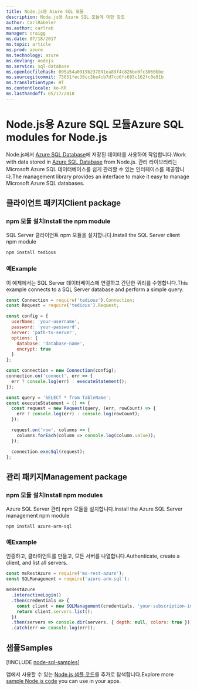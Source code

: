 ```yaml
---
title: Node.js용 Azure SQL 모듈
description: Node.js용 Azure SQL 모듈에 대한 참조
author: CarlRabeler
ms.author: carlrab
manager: craigg
ms.date: 07/18/2017
ms.topic: article
ms.prod: azure
ms.technology: azure
ms.devlang: nodejs
ms.service: sql-database
ms.openlocfilehash: 095a54a0919b237891ea89f4c826be0fc3060bbe
ms.sourcegitcommit: 75051fec38cc3be4cb7d7cb6fc695c162fc0e91b
ms.translationtype: HT
ms.contentlocale: ko-KR
ms.lasthandoff: 05/17/2018
---
```

# <a name="azure-sql-modules-for-nodejs"></a><span data-ttu-id="766d1-103">Node.js용 Azure SQL 모듈</span><span class="sxs-lookup"><span data-stu-id="766d1-103">Azure SQL modules for Node.js</span></span>

<span data-ttu-id="766d1-104">Node.js에서 [Azure SQL Database](https://docs.microsoft.com/azure/sql-database/sql-database-technical-overview)에 저장된 데이터를 사용하여 작업합니다.</span><span class="sxs-lookup"><span data-stu-id="766d1-104">Work with data stored in [Azure SQL Database](https://docs.microsoft.com/azure/sql-database/sql-database-technical-overview) from Node.js.</span></span>
<span data-ttu-id="766d1-105">관리 라이브러리는 Microsoft Azure SQL 데이터베이스를 쉽게 관리할 수 있는 인터페이스를 제공합니다.</span><span class="sxs-lookup"><span data-stu-id="766d1-105">The management library provides an interface to make it easy to manage Microsoft Azure SQL databases.</span></span>

## <a name="client-package"></a><span data-ttu-id="766d1-106">클라이언트 패키지</span><span class="sxs-lookup"><span data-stu-id="766d1-106">Client package</span></span>

### <a name="install-the-npm-module"></a><span data-ttu-id="766d1-107">npm 모듈 설치</span><span class="sxs-lookup"><span data-stu-id="766d1-107">Install the npm module</span></span>

<span data-ttu-id="766d1-108">SQL Server 클라이언트 npm 모듈을 설치합니다.</span><span class="sxs-lookup"><span data-stu-id="766d1-108">Install the SQL Server client npm module</span></span>

```bash
npm install tedious
```

### <a name="example"></a><span data-ttu-id="766d1-109">예</span><span class="sxs-lookup"><span data-stu-id="766d1-109">Example</span></span>

<span data-ttu-id="766d1-110">이 예제에서는 SQL Server 데이터베이스에 연결하고 간단한 쿼리를 수행합니다.</span><span class="sxs-lookup"><span data-stu-id="766d1-110">This example connects to a SQL Server database and perform a simple query.</span></span>

```javascript
const Connection = require('tedious').Connection;
const Request = require('tedious').Request;

const config = {
  userName: 'your-username',
  password: 'your-password',
  server: 'path-to-server',
  options: {
    database: 'database-name',
    encrypt: true
  }
};

const connection = new Connection(config);
connection.on('connect', err => {
  err ? console.log(err) : executeStatement();
});

const query = 'SELECT * from TableName';
const executeStatement = () => {
  const request = new Request(query, (err, rowCount) => {
    err ? console.log(err) : console.log(rowCount);
  });

  request.on('row', columns => {
    columns.forEach(column => console.log(column.value));
  });

  connection.execSql(request);
};
```

## <a name="management-package"></a><span data-ttu-id="766d1-111">관리 패키지</span><span class="sxs-lookup"><span data-stu-id="766d1-111">Management package</span></span>

### <a name="install-npm-modules"></a><span data-ttu-id="766d1-112">npm 모듈 설치</span><span class="sxs-lookup"><span data-stu-id="766d1-112">Install npm modules</span></span>

<span data-ttu-id="766d1-113">Azure SQL Server 관리 npm 모듈을 설치합니다.</span><span class="sxs-lookup"><span data-stu-id="766d1-113">Install the Azure SQL Server management npm module</span></span>

```
npm install azure-arm-sql
```   

### <a name="example"></a><span data-ttu-id="766d1-114">예</span><span class="sxs-lookup"><span data-stu-id="766d1-114">Example</span></span>

<span data-ttu-id="766d1-115">인증하고, 클라이언트를 만들고, 모든 서버를 나열합니다.</span><span class="sxs-lookup"><span data-stu-id="766d1-115">Authenticate, create a client, and list all servers.</span></span>

```javascript
const msRestAzure = require('ms-rest-azure');
const SQLManagement = require('azure-arm-sql');

msRestAzure
  .interactiveLogin()
  .then(credentials => {
    const client = new SQLManagement(credentials, 'your-subscription-id');
    return client.servers.list();
  })
  .then(servers => console.dir(servers, { depth: null, colors: true }))
  .catch(err => console.log(err));
```

## <a name="samples"></a><span data-ttu-id="766d1-116">샘플</span><span class="sxs-lookup"><span data-stu-id="766d1-116">Samples</span></span>

[!INCLUDE [node-sql-samples](../docs-ref-conceptual/includes/sql-samples.md)]

<span data-ttu-id="766d1-117">앱에서 사용할 수 있는 [Node.js 샘플 코드](https://azure.microsoft.com/resources/samples/?platform=nodejs)를 추가로 탐색합니다.</span><span class="sxs-lookup"><span data-stu-id="766d1-117">Explore more [sample Node.js code](https://azure.microsoft.com/resources/samples/?platform=nodejs) you can use in your apps.</span></span>
